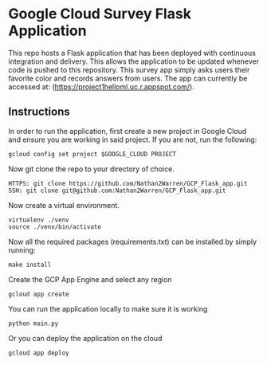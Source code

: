 # Google Cloud Survey Flask Application
This repo hosts a Flask application that has been deployed with continuous integration and delivery. This allows the application to be updated whenever code is pushed to this repository. This survey app simply asks users their favorite color and records answers from users.
The app can currently be accessed at: (https://project1helloml.uc.r.appspot.com/).

## Instructions 

In order to run the application, first create a new project in Google Cloud and ensure you are working in said project. If you are not, run the following:

```
gcloud config set project $GOOGLE_CLOUD PROJECT
```

Now git clone the repo to your directory of choice. 

```
HTTPS: git clone https://github.com/Nathan2Warren/GCP_Flask_app.git
SSH: git clone git@github.com:Nathan2Warren/GCP_Flask_app.git
```

Now create a virtual environment.
```
virtualenv ./venv
source ./venv/bin/activate
```

Now all the required packages (requirements.txt) can be installed by simply running:
```
make install 
```

Create the GCP App Engine and select any region
```
gcloud app create
```

You can run the application locally to make sure it is working
```
python main.py
```

Or you can deploy the application on the cloud
```
gcloud app deploy
```

